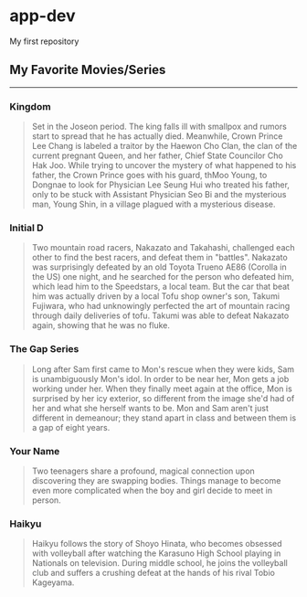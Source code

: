 # app-dev
My first repository

## My Favorite Movies/Series

---

### Kingdom

> Set in the Joseon period. The king falls ill with smallpox and rumors start to spread that he has actually died. Meanwhile, Crown Prince Lee Chang is labeled a traitor by the Haewon Cho Clan, the clan of the current pregnant Queen, and her father, Chief State Councilor Cho Hak Joo. While trying to uncover the mystery of what happened to his father, the Crown Prince goes with his guard, thMoo Young, to Dongnae to look for Physician Lee Seung Hui who treated his father, only to be stuck with Assistant Physician Seo Bi and the mysterious man, Young Shin, in a village plagued with a mysterious disease.

### Initial D
  
> Two mountain road racers, Nakazato and Takahashi, challenged each other to find the best racers, and defeat them in "battles". Nakazato was surprisingly defeated by an old Toyota Trueno AE86 (Corolla in the US) one night, and he searched for the person who defeated him, which lead him to the Speedstars, a local team. But the car that beat him was actually driven by a local Tofu shop owner's son, Takumi Fujiwara, who had unknowingly perfected the art of mountain racing through daily deliveries of tofu. Takumi was able to defeat Nakazato again, showing that he was no fluke.

### The Gap Series

> Long after Sam first came to Mon's rescue when they were kids, Sam is unambiguously Mon's idol. In order to be near her, Mon gets a job working under her. When they finally meet again at the office, Mon is surprised by her icy exterior, so different from the image she'd had of her and what she herself wants to be. Mon and Sam aren't just different in demeanour; they stand apart in class and between them is a gap of eight years.

### Your Name

> Two teenagers share a profound, magical connection upon discovering they are swapping bodies. Things manage to become even more complicated when the boy and girl decide to meet in person.

### Haikyu

> Haikyu follows the story of Shoyo Hinata, who becomes obsessed with volleyball after watching the Karasuno High School playing in Nationals on television. During middle school, he joins the volleyball club and suffers a crushing defeat at the hands of his rival Tobio Kageyama.
